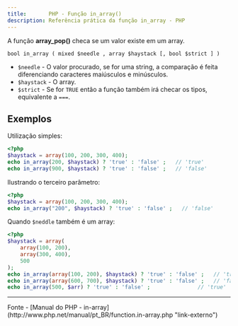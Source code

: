 ```yaml
---
title:       PHP - Função in_array()
description: Referência prática da função in_array - PHP
---
```



A função __array_pop()__ checa se um valor existe em um array.

    bool in_array ( mixed $needle , array $haystack [, bool $strict ] )


- `$needle` -  O valor procurado, se for uma string, a comparação é feita diferenciando caracteres maiúsculos e minúsculos.
- `$haystack` - O array.
- `$strict` -  Se for `TRUE` então a função também irá checar os tipos, equivalente a `===`.


Exemplos
---

Utilização simples:

```php
<?php
$haystack = array(100, 200, 300, 400); 
echo in_array(200, $haystack) ? 'true' : 'false' ;   // 'true'
echo in_array(900, $haystack) ? 'true' : 'false' ;   // 'false'
```


Ilustrando o terceiro parâmetro:

```php
<?php
$haystack = array(100, 200, 300, 400); 
echo in_array("200", $haystack) ? 'true' : 'false' ;   // 'false'
```


Quando `$neddle` também é um array:

```php
<?php
$haystack = array(
    array(100, 200),
    array(300, 400),
    500
);
echo in_array(array(100, 200), $haystack) ? 'true' : 'false' ;   // 'true'
echo in_array(array(600, 700), $haystack) ? 'true' : 'false' ;   // 'false'
echo in_array(500, $arr) ? 'true' : 'false' ;               // 'true'
```


<hr>
Fonte
- [Manual do PHP - in-array](http://www.php.net/manual/pt_BR/function.in-array.php "link-externo")

